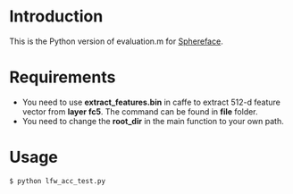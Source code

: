 # Introduction
This is the Python version of evaluation.m for [Sphereface](https://github.com/wy1iu/sphereface).

# Requirements
* You need to use **extract_features.bin** in caffe to extract 512-d feature vector from **layer fc5**. The command can be found in **file** folder.
* You need to change the **root_dir** in the main function to your own path.

# Usage
```python
$ python lfw_acc_test.py
```

